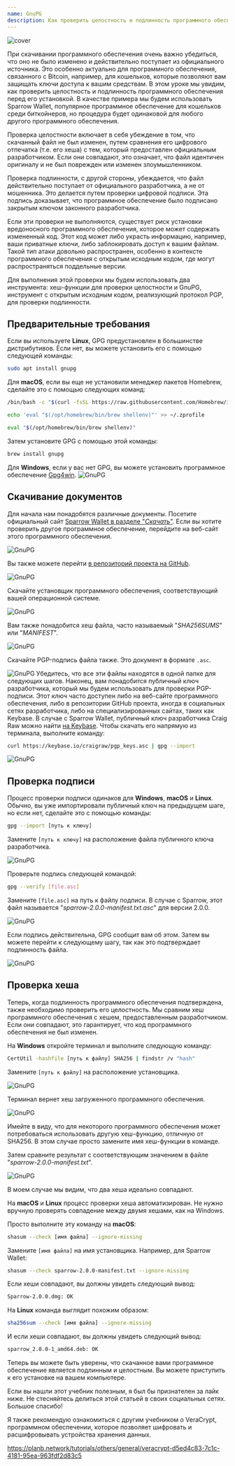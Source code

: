 ```yaml
---
name: GnuPG
description: Как проверить целостность и подлинность программного обеспечения?
---
```

![cover](assets/cover.webp)

При скачивании программного обеспечения очень важно убедиться, что оно не было изменено и действительно поступает из официального источника. Это особенно актуально для программного обеспечения, связанного с Bitcoin, например, для кошельков, которые позволяют вам защищать ключи доступа к вашим средствам. В этом уроке мы увидим, как проверить целостность и подлинность программного обеспечения перед его установкой. В качестве примера мы будем использовать Sparrow Wallet, популярное программное обеспечение для кошельков среди биткойнеров, но процедура будет одинаковой для любого другого программного обеспечения.

Проверка целостности включает в себя убеждение в том, что скачанный файл не был изменен, путем сравнения его цифрового отпечатка (т.е. его хеша) с тем, который предоставлен официальным разработчиком. Если они совпадают, это означает, что файл идентичен оригиналу и не был поврежден или изменен злоумышленником.

Проверка подлинности, с другой стороны, убеждается, что файл действительно поступает от официального разработчика, а не от мошенника. Это делается путем проверки цифровой подписи. Эта подпись доказывает, что программное обеспечение было подписано закрытым ключом законного разработчика.

Если эти проверки не выполняются, существует риск установки вредоносного программного обеспечения, которое может содержать измененный код. Этот код может либо украсть информацию, например, ваши приватные ключи, либо заблокировать доступ к вашим файлам. Такой тип атаки довольно распространен, особенно в контексте программного обеспечения с открытым исходным кодом, где могут распространяться поддельные версии.

Для выполнения этой проверки мы будем использовать два инструмента: хеш-функции для проверки целостности и GnuPG, инструмент с открытым исходным кодом, реализующий протокол PGP, для проверки подлинности.

## Предварительные требования

Если вы используете **Linux**, GPG предустановлен в большинстве дистрибутивов. Если нет, вы можете установить его с помощью следующей команды:

```bash
sudo apt install gnupg
```

Для **macOS**, если вы еще не установили менеджер пакетов Homebrew, сделайте это с помощью следующих команд:

```bash
/bin/bash -c "$(curl -fsSL https://raw.githubusercontent.com/Homebrew/install/HEAD/install.sh)"
```

```bash
echo 'eval "$(/opt/homebrew/bin/brew shellenv)"' >> ~/.zprofile
```

```bash
eval "$(/opt/homebrew/bin/brew shellenv)"
```

Затем установите GPG с помощью этой команды:

```bash
brew install gnupg
```
Для **Windows**, если у вас нет GPG, вы можете установить программное обеспечение [Gpg4win](https://www.gpg4win.org/).
![GnuPG](assets/notext/01.webp)

## Скачивание документов

Для начала нам понадобятся различные документы. Посетите официальный сайт [Sparrow Wallet в разделе "*Скачать*"](https://sparrowwallet.com/download/). Если вы хотите проверить другое программное обеспечение, перейдите на веб-сайт этого программного обеспечения.

![GnuPG](assets/notext/02.webp)

Вы также можете перейти [в репозиторий проекта на GitHub](https://github.com/sparrowwallet/sparrow/releases).

![GnuPG](assets/notext/03.webp)

Скачайте установщик программного обеспечения, соответствующий вашей операционной системе.

![GnuPG](assets/notext/04.webp)

Вам также понадобится хеш файла, часто называемый "*SHA256SUMS*" или "*MANIFEST*".

![GnuPG](assets/notext/05.webp)

Скачайте PGP-подпись файла также. Это документ в формате `.asc`.

![GnuPG](assets/notext/06.webp)
Убедитесь, что все эти файлы находятся в одной папке для следующих шагов.
Наконец, вам понадобится публичный ключ разработчика, который мы будем использовать для проверки PGP-подписи. Этот ключ часто доступен либо на веб-сайте программного обеспечения, либо в репозитории GitHub проекта, иногда в социальных сетях разработчика, либо на специализированных сайтах, таких как Keybase. В случае с Sparrow Wallet, публичный ключ разработчика Craig Raw можно найти [на Keybase](https://keybase.io/craigraw). Чтобы скачать его напрямую из терминала, выполните команду:

```bash
curl https://keybase.io/craigraw/pgp_keys.asc | gpg --import
```

![GnuPG](assets/notext/07.webp)

## Проверка подписи

Процесс проверки подписи одинаков для **Windows**, **macOS** и **Linux**. Обычно, вы уже импортировали публичный ключ на предыдущем шаге, но если нет, сделайте это с помощью команды:

```bash
gpg --import [путь к ключу]
```

Замените `[путь к ключу]` на расположение файла публичного ключа разработчика.

![GnuPG](assets/notext/08.webp)

Проверьте подпись следующей командой:

```bash
gpg --verify [file.asc]
```

Замените `[file.asc]` на путь к файлу подписи. В случае с Sparrow, этот файл называется "*sparrow-2.0.0-manifest.txt.asc*" для версии 2.0.0.

![GnuPG](assets/notext/09.webp)

Если подпись действительна, GPG сообщит вам об этом. Затем вы можете перейти к следующему шагу, так как это подтверждает подлинность файла.

![GnuPG](assets/notext/10.webp)

## Проверка хеша
Теперь, когда подлинность программного обеспечения подтверждена, также необходимо проверить его целостность. Мы сравним хеш программного обеспечения с хешем, предоставленным разработчиком. Если они совпадают, это гарантирует, что код программного обеспечения не был изменен.

На **Windows** откройте терминал и выполните следующую команду:

```bash
CertUtil -hashfile [путь к файлу] SHA256 | findstr /v "hash"
```

Замените `[путь к файлу]` на расположение установщика.

![GnuPG](assets/notext/11.webp)

Терминал вернет хеш загруженного программного обеспечения.

![GnuPG](assets/notext/12.webp)

Имейте в виду, что для некоторого программного обеспечения может потребоваться использовать другую хеш-функцию, отличную от SHA256. В этом случае просто замените имя хеш-функции в команде.

Затем сравните результат с соответствующим значением в файле "*sparrow-2.0.0-manifest.txt*".

![GnuPG](assets/notext/13.webp)

В моем случае мы видим, что два хеша идеально совпадают.

На **macOS** и **Linux** процесс проверки хеша автоматизирован. Не нужно вручную проверять совпадение между двумя хешами, как на Windows.

Просто выполните эту команду на **macOS**:

```bash
shasum --check [имя файла] --ignore-missing
```

Замените `[имя файла]` на имя установщика. Например, для Sparrow Wallet:

```bash
shasum --check sparrow-2.0.0-manifest.txt --ignore-missing
```

Если хеши совпадают, вы должны увидеть следующий вывод:

```bash
Sparrow-2.0.0.dmg: OK
```
На **Linux** команда выглядит похожим образом:
```bash
sha256sum --check [имя файла] --ignore-missing
```

И если хеши совпадают, вы должны увидеть следующий вывод:

```bash
sparrow_2.0.0-1_amd64.deb: OK
```

Теперь вы можете быть уверены, что скачанное вами программное обеспечение является подлинным и целостным. Вы можете приступить к его установке на вашем компьютере.

Если вы нашли этот учебник полезным, я был бы признателен за лайк ниже. Не стесняйтесь делиться этой статьей в своих социальных сетях. Большое спасибо!

Я также рекомендую ознакомиться с другим учебником о VeraCrypt, программном обеспечении, которое позволяет шифровать и расшифровывать устройства хранения данных.

https://planb.network/tutorials/others/general/veracrypt-d5ed4c83-7c1c-4181-95ea-963fdf2d83c5

